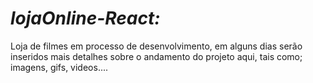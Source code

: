 # *lojaOnline-React:*

Loja de filmes em processo de desenvolvimento, em alguns dias serão inseridos mais detalhes sobre o andamento do projeto aqui, tais como; imagens, gifs, videos....
